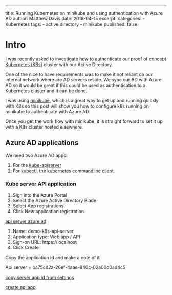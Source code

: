 ---
title: Running Kubernetes on minikube and using authentication with Azure AD
author: Matthew Davis
date: 2018-04-15
excerpt: 
categories: 
    - Kubernetes
tags:
    - active directory
    - minikube
published: false

# Intro

I was recently asked to investigate how to authenticate our proof of concept [Kubernetes (K8s)] cluster with our Active Directory. 

One of the nice to have requirements was to make it not reliant on our internal network where are AD servers reside. We sync our AD with Azure AD so it would be great if this could be used as authentication to a Kubernetes cluster and it can be done. 

I was using [minikube], which is a great way to get up and running quickly with K8s so this post will show you how to configure k8s running on minikube to authenticate with Azure AD. 

Once you get the work flow with minikube, it is straight forward to set it up with a K8s cluster hosted elsewhere.

## Azure AD applications
We need two Azure AD apps:
1. For the [kube-apiserver]
2. For [kubectl], the kubernetes commandline client

### Kube server API application

1. Sign into the Azure Portal
2. Select the Azure Active Directory Blade
3. Select App registrations
4. Click New application registration

[api server azure ad](/images/k8-minikube-azure-ad/api-server-app-new.png)

1. Name: demo-k8s-api-server
2. Application type: Web app  / API
3. Sign-on URL: https://localhost
4. Click Create

Copy the application id and make a note of it

Api server = ba75cd2a-26ef-4aae-840c-02a00d0ad4c5

[copy server app id from settings](/images/k8-minikube-azure-ad/api-server-app-id.png)


[create api app](/images/k8-minikube-azure-ad/api-server-app-create.png)

[](/images/k8-minikube-azure-ad/.png)

[](/images/k8-minikube-azure-ad/.png)

[Kubernetes (K8s)]:https://kubernetes.io/
[minikube]:https://kubernetes.io/docs/getting-started-guides/minikube/
[kube-apiserver]:https://kubernetes.io/docs/reference/generated/kube-apiserver/
[kubectl]:https://kubernetes.io/docs/reference/generated/kubectl/kubectl/



[](/images/k8-minikube-azure-ad/.png)
